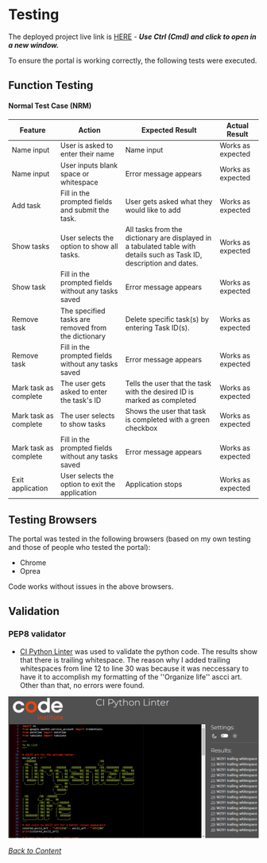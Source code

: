 # Testing


The deployed project live link is [HERE](https://organized-life-a4f96feabeb5.herokuapp.com/) - ***Use Ctrl (Cmd) and click to open in a new window.*** 


To ensure the portal is working correctly, the following tests were executed.

## Function Testing

#### Normal Test Case (NRM)

| **Feature**   | **Action**                    | **Expected Result**          | **Actual Result** |
| ------------- | ----------------------------- | ---------------------------- | ----------------- |
| Name input | User is asked to enter their name | Name input| Works as expected | 
| Name input | User inputs blank space or whitespace | Error message appears | Works as expected | 
| Add task | Fill in the prompted fields and submit the task. | User gets asked what they would like to add | Works as expected | 
| Show tasks | User selects the option to show all tasks. | All tasks from the dictionary are displayed in a tabulated table with details such as Task ID, description and dates. | Works as expected |
| Show task | Fill in the prompted fields without any tasks saved | Error message appears | Works as expected |
| Remove task | The specified tasks are removed from the dictionary | Delete specific task(s) by entering Task ID(s). | Works as expected |
| Remove task | Fill in the prompted fields without any tasks saved | Error message appears | Works as expected |
| Mark task as complete | The user gets asked to enter the task's ID | Tells the user that the task with the desired ID is marked as completed | Works as expected |
| Mark task as complete | The user selects to show tasks | Shows the user that task is completed with a green checkbox | Works as expected |
| Mark task as complete | Fill in the prompted fields without any tasks saved | Error message appears | Works as expected |
| Exit application | User selects the option to exit the application | Application stops | Works as expected |




## Testing Browsers
The portal was tested in the following browsers (based on my own testing and those of people who tested the portal):

- Chrome
- Oprea

Code works without issues in the above browsers.


## Validation

### PEP8 validator 

* [CI Python Linter](https://pep8ci.herokuapp.com/) was used to validate the python code. The results show that there is trailing whitespace. The reason why I added trailing whitespaces from line 12 to line 30 was because it was neccessary to have it to accomplish my formatting of the ''Organize life'' ascci art.
Other than that, no errors were found.

![x](documentation/images/pep8.png)


*<span style="color: blue;">[Back to Content](#content)</span>*
